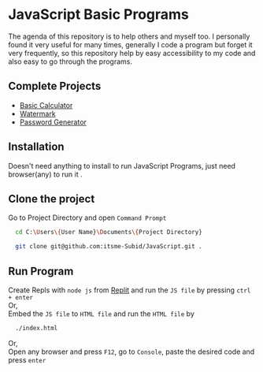 # JavaScript Basic Programs

The agenda of this repository is to help others and myself too.
I personally found it very useful for many times, generally I code a program but forget it very frequently, so this repository help by easy accessibility to my code and also easy to go through the programs.

## Complete Projects
 
- [Basic Calculator](https://itsme-subid.github.io/JavaScript/Basic%20Calculator/)
- [Watermark](https://itsme-subid.github.io/JavaScript/Watermark/)
- [Password Generator](https://itsme-subid.github.io/Password-Generator/)

## Installation

Doesn't need anything to install to run JavaScript Programs, just need browser(any) to run it .

## Clone the project

Go to Project Directory and open `Command Prompt`
```bash
  cd C:\Users\{User Name}\Documents\{Project Directory}
```
```bash
  git clone git@github.com:itsme-Subid/JavaScript.git .
```

## Run Program

Create Repls with `node js` from [Replit](https://replit.com/) and run the `JS file` by pressing `ctrl + enter`<br> 
Or, <br> 
Embed the `JS file` to `HTML file` and run the `HTML file` by<br> 
```bash
  ./index.html
```
Or, <br> 
Open any browser and press `F12`, go to `Console`, paste the desired code and press `enter`
